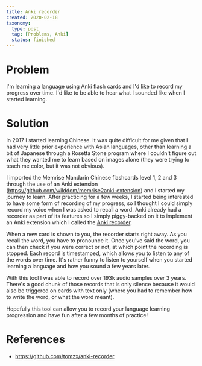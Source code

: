 ```yaml
---
title: Anki recorder
created: 2020-02-18
taxonomy:
  type: post
  tag: [Problems, Anki]
  status: finished
---
```


# Problem
I'm learning a language using Anki flash cards and I'd like to record my progress over time. I'd like to be able to hear what I sounded like when I started learning.

# Solution
In 2017 I started learning Chinese. It was quite difficult for me given that I had very little prior experience with Asian languages, other than learning a bit of Japanese through a Rosetta Stone program where I couldn't figure out what they wanted me to learn based on images alone (they were trying to teach me color, but it was not obvious).

I imported the Memrise Mandarin Chinese flashcards level 1, 2 and 3 through the use of an Anki extension (https://github.com/wilddom/memrise2anki-extension) and I started my journey to learn. After practicing for a few weeks, I started being interested to have some form of recording of my progress, so I thought I could simply record my voice when I was asked to recall a word. Anki already had a recorder as part of its features so I simply piggy-backed on it to implement an Anki extension which I called the [Anki recorder](https://github.com/tomzx/anki-recorder).

When a new card is shown to you, the recorder starts right away. As you recall the word, you have to pronounce it. Once you've said the word, you can then check if you were correct or not, at which point the recording is stopped. Each record is timestamped, which allows you to listen to any of the words over time. It's rather funny to listen to yourself when you started learning a language and how you sound a few years later.

With this tool I was able to record over 193k audio samples over 3 years. There's a good chunk of those records that is only silence because it would also be triggered on cards with text only (where you had to remember how to write the word, or what the word meant).

Hopefully this tool can allow you to record your language learning progression and have fun after a few months of practice!

# References
* https://github.com/tomzx/anki-recorder
